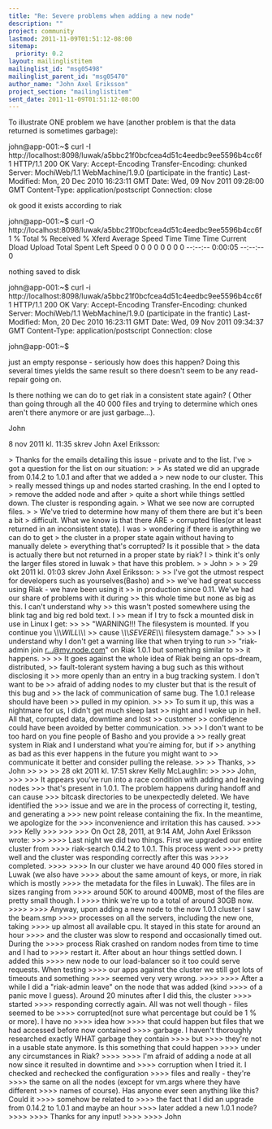 ```yaml
---
title: "Re: Severe problems when adding a new node"
description: ""
project: community
lastmod: 2011-11-09T01:51:12-08:00
sitemap:
  priority: 0.2
layout: mailinglistitem
mailinglist_id: "msg05498"
mailinglist_parent_id: "msg05470"
author_name: "John Axel Eriksson"
project_section: "mailinglistitem"
sent_date: 2011-11-09T01:51:12-08:00
---
```



To illustrate ONE problem we have (another problem is that the data returned is 
sometimes garbage):

john@app-001:~$ curl -I 
http://localhost:8098/luwak/a5bbc21f0bcfcea4d51c4eedbc9ee5596b4cc6f1
HTTP/1.1 200 OK
Vary: Accept-Encoding
Transfer-Encoding: chunked
Server: MochiWeb/1.1 WebMachine/1.9.0 (participate in the frantic)
Last-Modified: Mon, 20 Dec 2010 16:23:11 GMT
Date: Wed, 09 Nov 2011 09:28:00 GMT
Content-Type: application/postscript
Connection: close

ok good it exists according to riak


john@app-001:~$ curl -O 
http://localhost:8098/luwak/a5bbc21f0bcfcea4d51c4eedbc9ee5596b4cc6f1
 % Total % Received % Xferd Average Speed Time Time Time Current
 Dload Upload Total Spent Left Speed
 0 0 0 0 0 0 0 0 --:--:-- 0:00:05 --:--:-- 0
 
nothing saved to disk

john@app-001:~$ curl -i 
http://localhost:8098/luwak/a5bbc21f0bcfcea4d51c4eedbc9ee5596b4cc6f1
HTTP/1.1 200 OK
Vary: Accept-Encoding
Transfer-Encoding: chunked
Server: MochiWeb/1.1 WebMachine/1.9.0 (participate in the frantic)
Last-Modified: Mon, 20 Dec 2010 16:23:11 GMT
Date: Wed, 09 Nov 2011 09:34:37 GMT
Content-Type: application/postscript
Connection: close

john@app-001:~$

just an empty response - seriously how does this happen? Doing this several 
times yields the same result so there doesn't seem
to be any read-repair going on.

Is there nothing we can do to get riak in a consistent state again? ( Other 
than going through all the 40 000 files and trying to determine
which ones aren't there anymore or are just garbage…).

John


8 nov 2011 kl. 11:35 skrev John Axel Eriksson:

&gt; Thanks for the emails detailing this issue - private and to the list. I've 
&gt; got a question for the list on our situation:
&gt; 
&gt; As stated we did an upgrade from 0.14.2 to 1.0.1 and after that we added a 
&gt; new node to our cluster. This
&gt; really messed things up and nodes started crashing. In the end I opted to 
&gt; remove the added node and after
&gt; quite a short while things settled down. The cluster is responding again. 
&gt; What we see now are corrupted files.
&gt; 
&gt; We've tried to determine how many of them there are but it's been a bit 
&gt; difficult. What we know is that there ARE
&gt; corrupted files(or at least returned in an inconsistent state). I was 
&gt; wondering if there is anything we can do to get
&gt; the cluster in a proper state again without having to manually delete 
&gt; everything that's corrupted? Is it possible that
&gt; the data is actually there but not returned in a proper state by riak? I 
&gt; think it's only the larger files stored in luwak
&gt; that have this problem.
&gt; 
&gt; John
&gt; 
&gt; 
&gt; 29 okt 2011 kl. 01:03 skrev John Axel Eriksson:
&gt; 
&gt;&gt; I've got the utmost respect for developers such as yourselves(Basho) and 
&gt;&gt; we've had great success using Riak - we have been using it
&gt;&gt; in production since 0.11. We've had our share of problems with it during 
&gt;&gt; this whole time but none as big as this. I can't understand why
&gt;&gt; this wasn't posted somewhere using the blink tag and big red bold text. I 
&gt;&gt; mean if I try to fsck a mounted disk in use in Linux I get:
&gt;&gt; 
&gt;&gt; "WARNING!!! The filesystem is mounted. If you continue you \\*\\*\\*WILL\\*\\*\\*
&gt;&gt; cause \\*\\*\\*SEVERE\\*\\*\\* filesystem damage."
&gt;&gt; 
&gt;&gt; I understand why I don't get a warning like that when trying to run 
&gt;&gt; "riak-admin join r...@my.node.com" on Riak 1.0.1 but something similar to
&gt;&gt; it happens.
&gt;&gt; 
&gt;&gt; It goes against the whole idea of Riak being an ops-dream, distributed, 
&gt;&gt; fault-tolerant system having a bug such as this without disclosing it
&gt;&gt; more openly than an entry in a bug tracking system. I don't want to be 
&gt;&gt; afraid of adding nodes to my cluster but that is the result of this bug and
&gt;&gt; the lack of communication of same bug. The 1.0.1 release should have been 
&gt;&gt; pulled in my opinion.
&gt;&gt; 
&gt;&gt; To sum it up, this was a nightmare for us, I didn't get much sleep last 
&gt;&gt; night and I woke up in hell. All that, corrupted data, downtime and lost 
&gt;&gt; customer
&gt;&gt; confidence could have been avoided by better communication.
&gt;&gt; 
&gt;&gt; I don't want to be too hard on you fine people of Basho and you provide a 
&gt;&gt; really great system in Riak and I understand what you're aiming for, but if
&gt;&gt; anything as bad as this ever happens in the future you might want to 
&gt;&gt; communicate it better and consider pulling the release.
&gt;&gt; 
&gt;&gt; Thanks,
&gt;&gt; John
&gt;&gt; 
&gt;&gt; 
&gt;&gt; 28 okt 2011 kl. 17:51 skrev Kelly McLaughlin:
&gt;&gt; 
&gt;&gt;&gt; John,
&gt;&gt;&gt; 
&gt;&gt;&gt; It appears you've run into a race condition with adding and leaving nodes 
&gt;&gt;&gt; that's present in 1.0.1. The problem happens during handoff and can cause 
&gt;&gt;&gt; bitcask directories to be unexpectedly deleted. We have identified the 
&gt;&gt;&gt; issue and we are in the process of correcting it, testing, and generating a 
&gt;&gt;&gt; new point release containing the fix. In the meantime, we apologize for the 
&gt;&gt;&gt; inconvenience and irritation this has caused. 
&gt;&gt;&gt; 
&gt;&gt;&gt; Kelly
&gt;&gt;&gt; 
&gt;&gt;&gt; 
&gt;&gt;&gt; On Oct 28, 2011, at 9:14 AM, John Axel Eriksson wrote:
&gt;&gt;&gt; 
&gt;&gt;&gt;&gt; Last night we did two things. First we upgraded our entire cluster from 
&gt;&gt;&gt;&gt; riak-search 0.14.2 to 1.0.1. This process went
&gt;&gt;&gt;&gt; pretty well and the cluster was responding correctly after this was 
&gt;&gt;&gt;&gt; completed.
&gt;&gt;&gt;&gt; 
&gt;&gt;&gt;&gt; In our cluster we have around 40 000 files stored in Luwak (we also have 
&gt;&gt;&gt;&gt; about the same amount of keys, or more, in riak which is mostly
&gt;&gt;&gt;&gt; the metadata for the files in Luwak). The files are in sizes ranging from 
&gt;&gt;&gt;&gt; around 50K to around 400MB, most of the files are pretty small though. I
&gt;&gt;&gt;&gt; think we're up to a total of around 30GB now.
&gt;&gt;&gt;&gt; 
&gt;&gt;&gt;&gt; Anyway, upon adding a new node to the now 1.0.1 cluster I saw the beam.smp 
&gt;&gt;&gt;&gt; processes on all the servers, including the new one, taking
&gt;&gt;&gt;&gt; up almost all available cpu. It stayed in this state for around an hour 
&gt;&gt;&gt;&gt; and the cluster was slow to respond and occasionally timed out. During the
&gt;&gt;&gt;&gt; process Riak crashed on random nodes from time to time and I had to 
&gt;&gt;&gt;&gt; restart it. After about an hour things settled down. I added this
&gt;&gt;&gt;&gt; new node to our load-balancer so it too could serve requests. When testing 
&gt;&gt;&gt;&gt; our apps against the cluster we still got lots of timeouts and something
&gt;&gt;&gt;&gt; seemed very very wrong.
&gt;&gt;&gt;&gt; 
&gt;&gt;&gt;&gt; After a while I did a "riak-admin leave" on the node that was added (kind 
&gt;&gt;&gt;&gt; of a panic move I guess). Around 20 minutes after I did this, the cluster 
&gt;&gt;&gt;&gt; started
&gt;&gt;&gt;&gt; responding correctly again. All was not well though - files seemed to be 
&gt;&gt;&gt;&gt; corrupted(not sure what percentage but could be 1 % or more). I have no 
&gt;&gt;&gt;&gt; idea how
&gt;&gt;&gt;&gt; that could happen but files that we had accessed before now contained 
&gt;&gt;&gt;&gt; garbage. I haven't thoroughly researched exactly WHAT garbage they contain 
&gt;&gt;&gt;&gt; but
&gt;&gt;&gt;&gt; they're not in a usable state anymore. Is this something that could happen 
&gt;&gt;&gt;&gt; under any circumstances in Riak?
&gt;&gt;&gt;&gt; 
&gt;&gt;&gt;&gt; I'm afraid of adding a node at all now since it resulted in downtime and 
&gt;&gt;&gt;&gt; corruption when I tried it. I checked and rechecked the configuration 
&gt;&gt;&gt;&gt; files and really - they're
&gt;&gt;&gt;&gt; the same on all the nodes (except for vm.args where they have different 
&gt;&gt;&gt;&gt; names of course). Has anyone ever seen anything like this? Could it 
&gt;&gt;&gt;&gt; somehow be related to
&gt;&gt;&gt;&gt; the fact that I did an upgrade from 0.14.2 to 1.0.1 and maybe an hour 
&gt;&gt;&gt;&gt; later added a new 1.0.1 node?
&gt;&gt;&gt;&gt; 
&gt;&gt;&gt;&gt; Thanks for any input!
&gt;&gt;&gt;&gt; 
&gt;&gt;&gt;&gt; John

